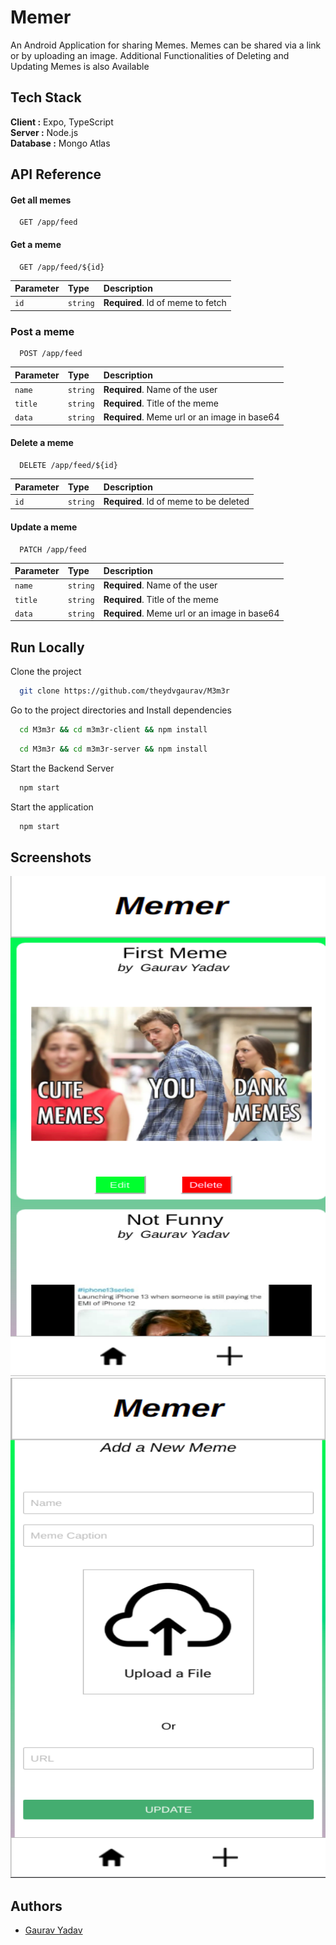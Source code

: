 
# Memer

An Android Application for sharing Memes. Memes can be shared via a link or
by uploading an image. Additional Functionalities of Deleting and Updating 
Memes is also Available




## Tech Stack

**Client :** Expo, TypeScript \
**Server :** Node.js \
**Database :** Mongo Atlas



## API Reference

#### Get all memes

```http
  GET /app/feed
```

#### Get a meme

```http
  GET /app/feed/${id}
```

| Parameter | Type     | Description                       |
| :-------- | :------- | :-------------------------------- |
| `id`      | `string` | **Required**. Id of meme to fetch |

### Post a meme

```http
  POST /app/feed
```

| Parameter | Type     | Description                       |
| :-------- | :------- | :-------------------------------- |
| `name`      | `string` | **Required**. Name of the user |
| `title`      | `string` | **Required**. Title of the meme |
| `data`      | `string` | **Required**. Meme url or an image in base64 |

#### Delete a meme

```http
  DELETE /app/feed/${id}
```

| Parameter | Type     | Description                       |
| :-------- | :------- | :-------------------------------- |
| `id`      | `string` | **Required**. Id of meme to be deleted |

#### Update a meme

```http
  PATCH /app/feed
```

| Parameter | Type     | Description                       |
| :-------- | :------- | :-------------------------------- |
| `name`      | `string` | **Required**. Name of the user |
| `title`      | `string` | **Required**. Title of the meme |
| `data`      | `string` | **Required**. Meme url or an image in base64 |


## Run Locally

Clone the project

```bash
  git clone https://github.com/theydvgaurav/M3m3r
```

Go to the project directories and Install dependencies

```bash
  cd M3m3r && cd m3m3r-client && npm install
```
```bash
  cd M3m3r && cd m3m3r-server && npm install
```

Start the Backend Server

```bash
  npm start
```
Start the application

```bash
  npm start
```


## Screenshots

<div align="center">
    <img src="1.png" width="600px" height="800px" </img> 
    <img src="2.png" width="600px" height="800px" </img>
</div>


## Authors

- [Gaurav Yadav](https://www.github.com/theydvgaurav)


